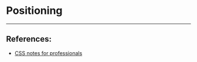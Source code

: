 # Positioning

---

## References:

- [CSS notes for professionals](https://books.goalkicker.com/CSSBook/)
